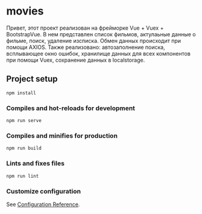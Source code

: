 # movies
Привет, этот проект реализован на фрейморке Vue + Vuex + BootstrapVue. В нем представлен список фильмов, актулаьные данные о фильме, поиск, удаление изсписка. Обмен данных происходит при помощи AXIOS. Также реализовано: автозаполнение поиска, всплывающее окно ошибок, хранилище данных для всех компонентов при помощи Vuex, сохранение данных в localstorage.

## Project setup
```
npm install
```

### Compiles and hot-reloads for development
```
npm run serve
```

### Compiles and minifies for production
```
npm run build
```

### Lints and fixes files
```
npm run lint
```

### Customize configuration
See [Configuration Reference](https://cli.vuejs.org/config/).
